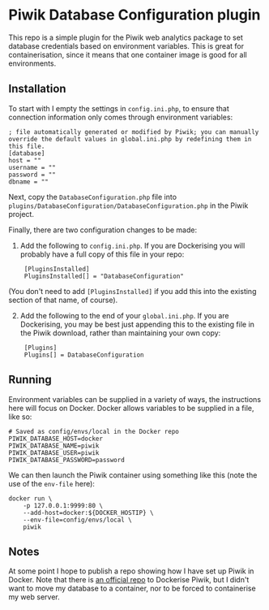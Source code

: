 Piwik Database Configuration plugin
===

This repo is a simple plugin for the Piwik web analytics package to set database credentials
based on environment variables. This is great for containerisation, since it means that one
container image is good for all environments.

Installation
---

To start with I empty the settings in `config.ini.php`, to ensure that connection information
only comes through environment variables:

	; file automatically generated or modified by Piwik; you can manually override the default values in global.ini.php by redefining them in this file.
	[database]
	host = ""
	username = ""
	password = ""
	dbname = ""

Next, copy the `DatabaseConfiguration.php` file into `plugins/DatabaseConfiguration/DatabaseConfiguration.php` in the Piwik project.

Finally, there are two configuration changes to be made:

1. Add the following to `config.ini.php`. If you are Dockerising you will probably have a full copy of
this file in your repo:

        [PluginsInstalled]
        PluginsInstalled[] = "DatabaseConfiguration"

(You don't need to add `[PluginsInstalled]` if you add this into the existing section of that name,
of course).

2. Add the following to the end of your `global.ini.php`. If you are Dockerising, you may be best
just appending this to the existing file in the Piwik download, rather than maintaining your own
copy:

        [Plugins]
        Plugins[] = DatabaseConfiguration

Running
---

Environment variables can be supplied in a variety of ways, the instructions here will focus on
Docker. Docker allows variables to be supplied in a file, like so:

	# Saved as config/envs/local in the Docker repo
	PIWIK_DATABASE_HOST=docker
	PIWIK_DATABASE_NAME=piwik
	PIWIK_DATABASE_USER=piwik
	PIWIK_DATABASE_PASSWORD=password

We can then launch the Piwik container using something like this (note the use of the `env-file`
here):

	docker run \
		-p 127.0.0.1:9999:80 \
		--add-host=docker:${DOCKER_HOSTIP} \
		--env-file=config/envs/local \
		piwik

Notes
---

At some point I hope to publish a repo showing how I have set up Piwik in Docker. Note that there
is [an official repo](https://github.com/piwik/docker-piwik) to Dockerise Piwik, but I didn't
want to move my database to a container, nor to be forced to containerise my web server.
